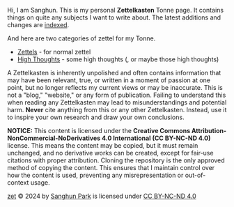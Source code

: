 Hi, I am Sanghun. This is my personal **Zettelkasten** Tonne page. It contains things on quite any subjects I want to write about. The latest additions and changes are [indexed](https://san-ghun.github.io/zet/dex).

And here are two categories of zettel for my Tonne.
- [Zettels](https://san-ghun.github.io/zet/zettels) - for normal zettel
- [High Thoughts](https://san-ghun.github.io/zet/highthoughts) - some high thoughts (, or maybe those high thoughts)

A Zettelkasten is inherently unpolished and often contains information that may have been relevant, true, or written in a moment of passion at one point, but no longer reflects my current views or may be inaccurate. This is not a "blog," "website," or any form of publication. Failing to understand this when reading any Zettelkasten may lead to misunderstandings and potential harm. **Never** cite anything from this or any other Zettelkasten. Instead, use it to inspire your own research and draw your own conclusions.

**NOTICE:** This content is licensed under the **Creative Commons Attribution-NonCommercial-NoDerivatives 4.0 International (CC BY-NC-ND 4.0)** license. This means the content may be copied, but it must remain unchanged, and no derivative works can be created, except for fair-use citations with proper attribution. Cloning the repository is the only approved method of copying the content. This ensures that I maintain control over how the content is used, preventing any misrepresentation or out-of-context usage.

[zet](https://github.com/san-ghun/zet) © 2024 by [Sanghun Park](https://github.com/san-ghun/) is licensed under [CC BY-NC-ND 4.0](https://creativecommons.org/licenses/by-nc-nd/4.0/?ref=chooser-v1)